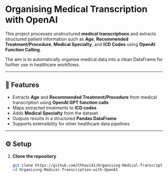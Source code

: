 # Organising Medical Transcription with OpenAI

This project processes unstructured **medical transcriptions** and extracts structured patient information such as **Age**, **Recommended Treatment/Procedure**, **Medical Specialty**, and **ICD Codes** using **OpenAI Function Calling**.  

The aim is to automatically organise medical data into a clean DataFrame for further use in healthcare workflows.

---

## 🚀 Features
- Extracts **Age** and **Recommended Treatment/Procedure** from medical transcription using **OpenAI GPT function calls**  
- Maps extracted treatments to **ICD codes**  
- Adds **Medical Specialty** from the dataset  
- Outputs results in a structured **Pandas DataFrame**  
- Supports extensibility for other healthcare data pipelines  

---

## ⚙️ Setup

1. **Clone the repository**
   ```bash
   git clone https://github.com/Chhavi41/Organising-Medical-Transcription-with-OpenAI.git
   cd Organising-Medical-Transcription-with-OpenAI
